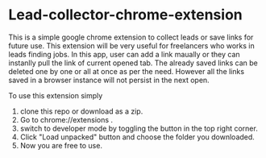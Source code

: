 # Lead-collector-chrome-extension

This is a simple google chrome extension to collect leads or save links for future use. This extension will be very useful for freelancers who works in leads finding jobs.
In this app, user can add a link maually or they can instanlly pull the link of current opened tab. The already saved links can be deleted one by one or all at once as per the need.
However all the links saved in a browser instance will not persist in the next open.

To use this extension simply 
 1. clone this repo or download as a zip.
 2. Go to chrome://extensions .
 3. switch to developer mode by toggling the button in the top right corner.
 4. Click "Load unpacked" button and choose the folder you downloaded.
 5. Now you are free to use.
